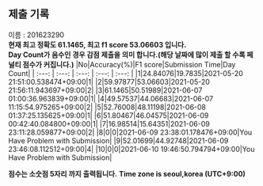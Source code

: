 


  
## 제출 기록  
이름 : 201623290  
**현재 최고 정확도 61.1465, 최고 f1 score 53.06603 입니다.**  
**Day Count가 음수인 경우 감점 제출을 의미 합니다.(해당 날짜에 많이 제출 할 수록 페널티 점수가 커집니다.)**
|No|Accuracy(%)|F1 score|Submission Time|Day Count|
| :---: | :---: | :---: | :---: | :---: |
|1|24.84076|19.7835|2021-05-20 21:51:00.538474+09:00|1|
|2|59.97877|53.06603|2021-05-20 21:56:11.943697+09:00|2|
|3|61.1465|50.51989|2021-06-07 01:00:36.963839+09:00|1|
|4|49.57537|44.06683|2021-06-07 11:15:54.975265+09:00|2|
|5|52.76008|48.11198|2021-06-08 01:37:25.135625+09:00|1|
|6|51.80467|46.04575|2021-06-09 00:42:40.084800+09:00|1|
|7|16.98514|15.64351|2021-06-09 23:11:28.059877+09:00|2|
|8|0|0|2021-06-09 23:38:01.178476+09:00|You Have Problem with Submission|
|9|52.01699|44.92748|2021-06-09 23:46:08.112512+09:00|4|
|10|0|0|2021-06-10 19:46:50.794794+09:00|You Have Problem with Submission|


**점수는 소숫점 5자리 까지 출력됩니다.**
**Time zone is seoul,korea (UTC+9:00)**
